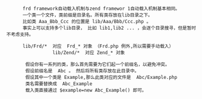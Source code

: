           frd framework自动载入机制与zend framewor 1自动载入机制基本相同。
          一个类一个文件，类前缀是目录名。所有类存放在lib目录之下。
          比如类 Aaa_Bbb_Ccc 的位置是 lib/Aaa/Bbb/Ccc.php 。
          事实上可以支持多个lib目录， 比如 lib1,lib2 ... ，会逐个目录搜寻，但是暂时不考虑支持。

          lib/Frd/*  对应  Frd_* 对象 （Frd.php 例外,所以需要手动载入）
                     lib/Zend/*  对应 Zend_* 对象

           假设你有一系列的类，那么首先需要为它们起一个前缀名，以避免冲突。
           假设前缀名是  Abc 。 然后将所有类存放在此目录中。
           假设其中一个类是 Example,那么此类对应的文件是  Abc/Example.php 
           类名需要替换成  Abc_Example
           载入类直接通过 $example=new Abc_Example() 即可。
